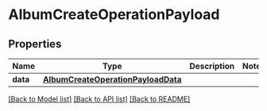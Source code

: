 # AlbumCreateOperationPayload

## Properties
Name | Type | Description | Notes
------------ | ------------- | ------------- | -------------
**data** | [**AlbumCreateOperationPayloadData**](AlbumCreateOperationPayloadData.md) |  | 

[[Back to Model list]](../README.md#documentation-for-models) [[Back to API list]](../README.md#documentation-for-api-endpoints) [[Back to README]](../README.md)


